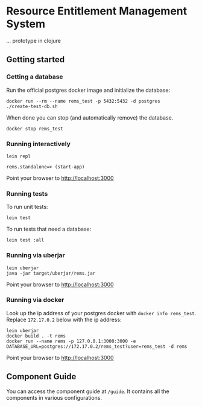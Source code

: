 # Resource Entitlement Management System

... prototype in clojure

## Getting started

### Getting a database

Run the official postgres docker image and initialize the database:

```
docker run --rm --name rems_test -p 5432:5432 -d postgres
./create-test-db.sh
```

When done you can stop (and automatically remove) the database.

```
docker stop rems_test
```

### Running interactively

```
lein repl

rems.standalone=> (start-app)
```

Point your browser to <http://localhost:3000>

### Running tests

To run unit tests:

```
lein test
```

To run tests that need a database:

```
lein test :all
```

### Running via uberjar

```
lein uberjar
java -jar target/uberjar/rems.jar
```

Point your browser to <http://localhost:3000>

### Running via docker

Look up the ip address of your postgres docker with `docker info rems_test`. Replace `172.17.0.2` below with the ip address:

```
lein uberjar
docker build . -t rems
docker run --name rems -p 127.0.0.1:3000:3000 -e DATABASE_URL=postgres://172.17.0.2/rems_test?user=rems_test -d rems
```

Point your browser to <http://localhost:3000>

## Component Guide

You can access the component guide at `/guide`. It contains all the components in various configurations.
